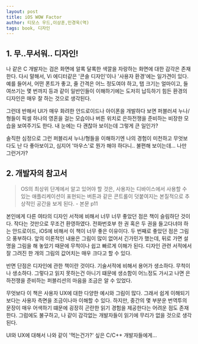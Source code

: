 ```yaml
---
layout: post
title: iOS WOW Factor
author: 티모스 우드,이상훈,민경욱(역)
tags: book, 디자인
---
```


## 1. 무..무서워.. 디자인!

나 같은 C 개발자는 검은 화면에 알록 달록한 색깔을 자랑하는 화면에 대한 감각은 존재한다. 다시 말해서, Vi 에디터같은 '콘솔 디자인'이나 '사용자 환경'에는 일가견이 있다. 예를 들어서, 어떤 폰트가 좋고, 줄 간격은 어느 정도여야 하고, 탭 크기는 얼마이고, 들여쓰기는 몇 번까지 등과 같이 일반인들이 이해하기에는 도저히 납득하기 힘든 환경의 디자인은 매우 잘 하는 것으로 생각된다.

그런데 반해서 UI가 매우 화려한 안드로이드나 아이폰을 개발하다 보면 퍼블러셔 누나/형들이 픽셀 하나의 영혼을 걸는 모습이나 버튼 위치로 은하전쟁을 준비하는 비장한 모습을 보여주기도 한다. 내 눈에는 다 괜찮아 보이는데 그렇게 큰 일인가?

솔직한 심정으로 그런 퍼블리셔 누나/형들을 이해하기엔 나의 경험이 미천하고 무엇보다도 난 다 좋아보이고, 심지어 '마우스'로 뭔가 해야 하다니.. 불편해 보이는데... 나만 그런거가? 

## 2. 개발자의 참고서

> OS의 최상위 단계에서 알고 있어야 할 것은, 사용자는 디바이스에서 사용할 수 있는 애플리케이션이 표현되는 버튼과 같은 콘트롤이 덧붙여지는 본질적으로 추상적인 공간을 보게 된다. - 본문 p11

본인에게 다른 여타의 디자인 서적에 비해서 너무 너무 좋았던 점은 책이 슬림하단 것이다. 작다는 것만으로 무조건 환영하였다. 전화번호부 한 권 혹은 두 권을 들고다녀야 하는 안드로이드, iOS에 비해서 이 책이 너무 좋은 이유이다. 두 번째로 좋았던 점은 그림으 풍부하다. 앞의 이론적인 내용은 그림이 많이 없어서 긴가민가 했는데, 뒤로 가면 설명을 그림을 해 놓았기 때문에 무척이나 쉽고 빠르게 이해가 된다. 디자인 관련 서적에서 잘 그려진 한 개의 그림의 값어치는 매우 크다고 할 수 있다.

반면 단점은 디자인에 관한 책이란 것이다. 기술서적에 비해서 용어가 생소하다. 무척이나 생소하다. 그렇다고 읽지 못하는건 아니기 떄문에 생소함이 어느정도 가시고 나면 은하전쟁을 준비하는 퍼블리션의 마음을 조금은 알 수 있었다.

무엇보다 이 책은 사용자 UX에 대한 다양한 예시와 그림이 많다. 그래서 쉽게 이해되기 보다는 사용자 측면을 조금이나마 이해할 수 있다. 하지만, 중간의 몇 부분운 번역투의 문장이 매우 어색하기 떄문에 굉장히 곤란한 읽기 경험을 제공한다는 어려운 점도 존재한다. 그럼에도 불구하고, 나 같이 감각없는 개발자들이 읽기에 무리가 없을 것으로 생각된다.

UI와 UX에 대해서 나와 같이 '먹는건가?' 싶은  C/C++ 개발자들에게...